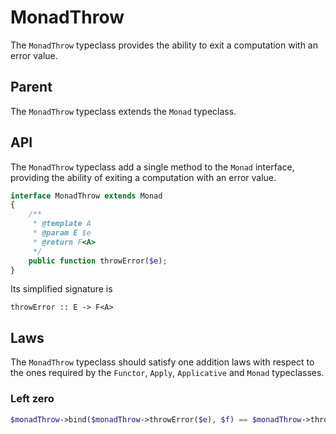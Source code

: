 # MonadThrow

The `MonadThrow` typeclass provides the ability to exit a computation with an error value.

## Parent

The `MonadThrow` typeclass extends the `Monad` typeclass.

## API

The `MonadThrow` typeclass add a single method to the `Monad` interface, providing the ability of exiting a computation
with an error value.

```php
interface MonadThrow extends Monad
{
    /**
     * @template A
     * @param E $e
     * @return F<A>
     */
    public function throwError($e);
}
```

Its simplified signature is

```
throwError :: E -> F<A>
```

## Laws

The `MonadThrow` typeclass should satisfy one addition laws with respect to the ones required by the `Functor`, `Apply`,
`Applicative` and `Monad` typeclasses.

### Left zero

```php
$monadThrow->bind($monadThrow->throwError($e), $f) == $monadThrow->throwError($e)
```
